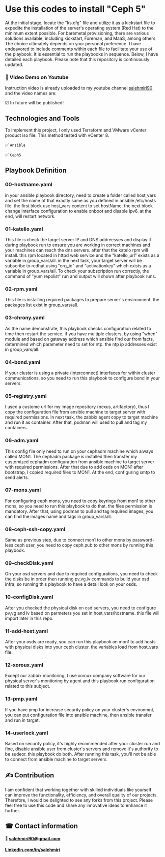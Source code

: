 # Use this codes to install "Ceph 5"
At the initial stage, locate the "ks.cfg" file and utilize it as a kickstart file to expedite the installation of the server's operating system (Red Hat) to the minimum extent possible.
For baremetal provisioning, there are various solutions available, including kickstart, Foreman, and MaaS, among others. The choice ultimately depends on your personal preference.
I have endeavored to include comments within each file to facilitate your use of the playbook.
It is essential to run the playbooks in sequence. Below, I have detailed each playbook. Please note that this repository is continuously updated.

### 🎥 Video Demo on Youtube
Instruction video is already uploaded to my youtube channel [salehmiri90](https://youtube.com/salehmiri90) and the video names are:

&#9745; In future will be published!

## Technologies and Tools
To implement this project, I only used Terraform and VMware vCenter product iso file. This method tested with vCenter 8.  

✅ `Ansible`

✅ `Ceph5`

## Playbook Definition
### 00-hostname.yaml

in your ansible playbook directory, need to create a folder called host_vars and set the name of that exactly same as you defined in ansible /etc/hosts file.
the first block use host_vars content to set hostName. the next block change interface configuration to enable onboot and disable ipv6.
at the end, will restart network.

### 01-katello.yaml

This file is check the target server IP and DNS addreesses and display it during playbook run to ensure you are working in correct machines and your machines can reach the dns servers.
after that the katelo rpm will install. this rpm located in httpd web service and the "katello_url" exists as a variable in group_vars/all.
in the next task, your target server will be subscribe to redhat using "org_id" and "activationkey" which exists as a variable in group_vars/all.
To check your subscription run correctly, the command of "yum repolist" run and output will shown after playbook runs.


### 02-rpm.yaml

This file is installing required packages to prepare server's environment. the packages list exist in group_vars/all.


### 03-chrony.yaml

As the name demonstrate, this playbook checks configuration related to time then restart the service.
if you have multiple clusters, by using "when" module and based on gateway address which ansible find our from facts, determined which parameter need to set for ntp.
the ntp ip addresses exist in group_vars/all.


### 04-bond.yaml

If your cluster is using a private (interconnect) interfaces for within cluster communications, so you need to run this playbook to configure bond in your servers.


### 05-registry.yaml

I used a custome url for my image repository (nexus, artifactory), thus I copy the configuration file from ansible machine to target server with required permissions.
In next task, the zabbix agent copy to target machine and run it as container. After that, podman will used to pull and tag my containers.


### 06-adm.yaml

This config file only need to run on your cephadm machine which always called MON1. 
The cephadm package is installed then transfer my customized cephadm configuration from ansible machine to target server with required permissions.
After that due to add osds on MON1 after bootstrap, I copied required files to MON1.
At the end, configuring smtp to send alerts.


### 07-mons.yaml

For configuring ceph mons, you need to copy keyrings from mon1 to other mons, so you need to run this playbook to do that. the files permission is mandatory.
After that, using podman to pull and tag required images, you can find the images name and tags in group_vars/all.


### 08-ceph-ssh-copy.yaml

Same as previous step, due to connect mon1 to other mons by password-less ceph user, you need to copy ceph.pub to other mons by running this playbook.


### 09-checkDisk.yaml

On your osd servers and due to required configurations, you need to check the disks be in order then running pv,vg,lv commands to build your osd infra, so running this playbook to have a detail look on your osds.


### 10-configDisk.yaml

After you checked the physical disk on osd servers, you need to configure pv,vg and lv based on parmeters you set in host_vars/hostname. this file will import later in this repo.


### 11-add-host.yaml

After your osds are ready, you can run this playbook on mon1 to add hosts with physical disks into your ceph cluster. the variables load from host_vars file.


### 12-xoroux.yaml

Except our zabbix monitoring, I use xoroux company software for our physical server's monitoring by agent and this playbook run configuration related to this subject.


### 13-pmp.yaml

If you have pmp for increase security policy on your cluster's environmnt, you can put configuration file into ansible machine, then ansible transfer and run in target.


### 14-userlock.yaml

Based on security policy, it's highly recommended after your cluster run and fine, disable ansible user from cluster's servers and remove it's authority to be sudeor. this playbook do both.
After running this task, you'll not be able to connect from ansible machine to target servers. 

## ✍ Contribution
I am confident that working together with skilled individuals like yourself can improve the functionality, efficiency, and overall quality of our projects. Therefore, I would be delighted to see any forks from this project. Please feel free to use this code and share any innovative ideas to enhance it further.

## ☎ Contact information
#### 📧 salehmiri90@gmail.com
#### [Linkedin.com/in/salehmiri](https://www.linkedin.com/in/salehmiri)
